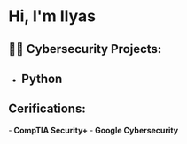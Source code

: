 <h1>Hi, I'm Ilyas <br/>

<h2>👨‍💻 Cybersecurity Projects:</h2>

- <b>Python</b>
  - 
<h2>Cerifications:</h2>

-<b> CompTIA Security+ </b>
-<b> Google Cybersecurity </b>

<!--
**ilyas2468/ilyas2468** is a ✨ _special_ ✨ repository because its `README.md` (this file) appears on your GitHub profile.

-->
